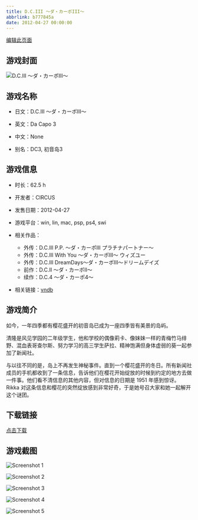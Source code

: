 ```yaml
---
title: D.C.III ～ダ・カーポIII～
abbrlink: b777845a
date: 2012-04-27 00:00:00
---
```

[编辑此页面](https://github.com/ACG-3/ADV3-source/blob/main/source/_posts/games/D.C.III%20%EF%BD%9E%E3%83%80%E3%83%BB%E3%82%AB%E3%83%BC%E3%83%9DIII%EF%BD%9E.md)

## 游戏封面

![D.C.III ～ダ・カーポIII～](https%3A//pan.timero.xyz/onedrive/img_lib_001/D.C.III%20%EF%BD%9E%E3%83%80%E3%83%BB%E3%82%AB%E3%83%BC%E3%83%9DIII%EF%BD%9E_cover.avif)


## 游戏名称

- 日文：D.C.III ～ダ・カーポIII～
- 英文：Da Capo 3
- 中文：None

- 别名：DC3, 初音岛3


## 游戏信息

- 时长：62.5 h
- 开发者：CIRCUS
- 发售日期：2012-04-27
- 游戏平台：win, lin, mac, psp, ps4, swi
- 相关作品：
   - 外传：D.C.III P.P. ～ダ・カーポIII プラチナパートナー～
   - 外传：D.C.III With You ～ダ・カーポIII～ ウィズユー
   - 外传：D.C.Ⅲ DreamDays～ダ・カーポⅢ～ドリームデイズ
   - 前作：D.C.II ～ダ・カーポII～
   - 续作：D.C.4 ～ダ・カーポ4～

- 相关链接：[vndb](https://vndb.org/v6438)


## 游戏简介

如今，一年四季都有樱花盛开的初音岛已成为一座四季皆有美景的岛屿。

清隆是风见学园的二年级学生，他和学校的偶像莉卡、像妹妹一样的青梅竹马绯野、混血表哥查尔斯、努力学习的高三学生萨拉、精神饱满但身体虚弱的葵一起参加了新闻社。

与以往不同的是，岛上不再发生神秘事件。直到一个樱花盛开的冬日。所有新闻社成员的手机都收到了一条信息，告诉他们在樱花开始绽放的时候到约定的地方去做一件事。他们看不清信息的其他内容，但对信息的日期是 1951 年感到惊讶。Rikka 对这条信息和樱花的突然绽放感到非常好奇，于是她号召大家和她一起解开这个谜团。
 



## 下载链接

[点击下载](https://pan.timero.xyz/onedrive/adv_lib_001/D.C.III%20%EF%BD%9E%E3%83%80%E3%83%BB%E3%82%AB%E3%83%BC%E3%83%9DIII%EF%BD%9E)


## 游戏截图


![Screenshot 1](https%3A//pan.timero.xyz/onedrive/img_lib_001/D.C.III%20%EF%BD%9E%E3%83%80%E3%83%BB%E3%82%AB%E3%83%BC%E3%83%9DIII%EF%BD%9E_Screenshot_1.avif)

![Screenshot 2](https%3A//pan.timero.xyz/onedrive/img_lib_001/D.C.III%20%EF%BD%9E%E3%83%80%E3%83%BB%E3%82%AB%E3%83%BC%E3%83%9DIII%EF%BD%9E_Screenshot_2.avif)

![Screenshot 3](https%3A//pan.timero.xyz/onedrive/img_lib_001/D.C.III%20%EF%BD%9E%E3%83%80%E3%83%BB%E3%82%AB%E3%83%BC%E3%83%9DIII%EF%BD%9E_Screenshot_3.avif)

![Screenshot 4](https%3A//pan.timero.xyz/onedrive/img_lib_001/D.C.III%20%EF%BD%9E%E3%83%80%E3%83%BB%E3%82%AB%E3%83%BC%E3%83%9DIII%EF%BD%9E_Screenshot_4.avif)

![Screenshot 5](https%3A//pan.timero.xyz/onedrive/img_lib_001/D.C.III%20%EF%BD%9E%E3%83%80%E3%83%BB%E3%82%AB%E3%83%BC%E3%83%9DIII%EF%BD%9E_Screenshot_5.avif)

